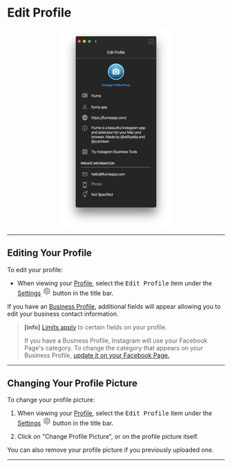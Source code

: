 # Edit Profile

<p style="text-align: center; margin-top: 1em;"><img src="/views/assets/profile-edit.png" width="50%" height="50%" /></p>

------

## Editing Your Profile

To edit your profile:

- When viewing your [Profile](/views/profile.md), select the <kbd>Edit Profile</kbd> item under the [Settings](/views/profile/settings.md) <img src="/views/assets/settings.png" width="20" height="20" /> button in the title bar.

If you have an [Business Profile](//views/profile/businessprofiles.md), additional fields will appear allowing you to edit your business contact information. 

> **[info]**
> [Limits apply](//misc/limits.md) to certain fields on your profile.
>
> If you have a Business Profile, Instagram will use your Facebook Page's category. To change the category that appears on your Business Profile, [update it on your Facebook Page.](https://www.facebook.com/help/222732947737668/)

------

## Changing Your Profile Picture

To change your profile picture:

1. When viewing your [Profile](/views/profile.md), select the <kbd>Edit Profile</kbd> item under the [Settings](/views/profile/settings.md) <img src="/views/assets/settings.png" width="20" height="20" /> button in the title bar.

2. Click on "Change Profile Picture", or on the profile picture itself.

You can also remove your profile picture if you previously uploaded one.

------
 